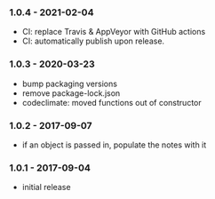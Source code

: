 
### 1.0.4 - 2021-02-04

- CI: replace Travis & AppVeyor with GitHub actions
- CI: automatically publish upon release.


### 1.0.3 - 2020-03-23

- bump packaging versions
- remove package-lock.json
- codeclimate: moved functions out of constructor


### 1.0.2 - 2017-09-07

- if an object is passed in, populate the notes with it


### 1.0.1 - 2017-09-04

- initial release
